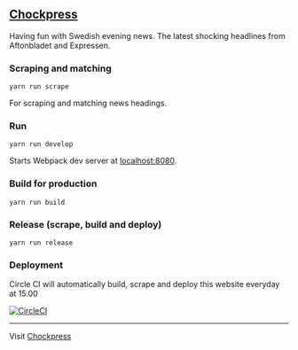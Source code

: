 ## [Chockpress](https://chockpress.now.sh)

Having fun with Swedish evening news. The latest shocking headlines from Aftonbladet and Expressen.

### Scraping and matching

    yarn run scrape

For scraping and matching news headings.

### Run

    yarn run develop

Starts Webpack dev server at [localhost:8080](http://localhost:8080).

### Build for production

    yarn run build

### Release (scrape, build and deploy)

    yarn run release

### Deployment

Circle CI will automatically build, scrape and deploy this website everyday at 15.00

[![CircleCI](https://circleci.com/gh/urre/chock.press.svg?style=svg)](https://circleci.com/gh/urre/chock.press)

---

Visit [Chockpress](https://chockpress.now.sh/)
